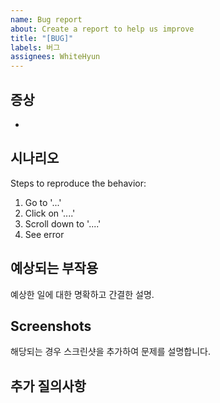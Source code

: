 ```yaml
---
name: Bug report
about: Create a report to help us improve
title: "[BUG]"
labels: 버그
assignees: WhiteHyun
---
```


## 증상

-

## 시나리오

Steps to reproduce the behavior:

1. Go to '...'
2. Click on '....'
3. Scroll down to '....'
4. See error

## 예상되는 부작용

예상한 일에 대한 명확하고 간결한 설명.

## Screenshots

해당되는 경우 스크린샷을 추가하여 문제를 설명합니다.

## 추가 질의사항

